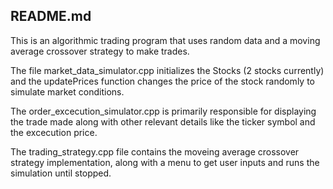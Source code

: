 ## README.md

This is an algorithmic trading program that uses random data and a moving average crossover strategy to make trades.

The file market_data_simulator.cpp initializes the Stocks (2 stocks currently) and the updatePrices function changes the price
of the stock randomly to simulate market conditions. 

The order_excecution_simulator.cpp is primarily responsible for displaying the trade made along with other relevant details like
the ticker symbol and the excecution price. 

The trading_strategy.cpp file contains the moveing average crossover strategy implementation, along with a menu to get user
inputs and runs the simulation until stopped. 

